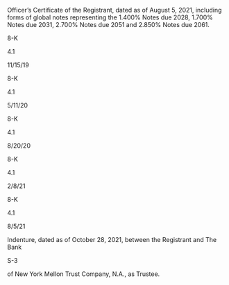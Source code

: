 Officer’s Certificate of the Registrant, dated as of August 5, 2021, including forms
of  global  notes  representing  the  1.400%  Notes  due  2028,  1.700%  Notes  due
2031, 2.700% Notes due 2051 and 2.850% Notes due 2061.

8-K

4.1

11/15/19

8-K

4.1

5/11/20

8-K

4.1

8/20/20

8-K

4.1

2/8/21

8-K

4.1

8/5/21

Indenture, dated as of October 28, 2021, between the Registrant and The Bank

S-3

of New York Mellon Trust Company, N.A., as Trustee.